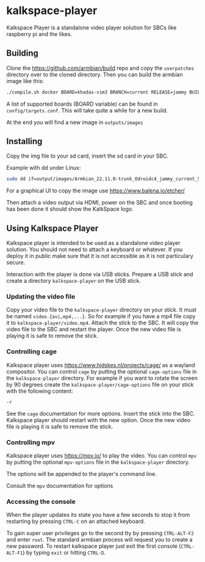 # kalkspace-player

Kalkspace Player is a standalone video player solution for SBCs like raspberry pi and the likes.

## Building

Clone the https://github.com/armbian/build repo and copy the `userpatches` directory over to the cloned directory.
Then you can build the armbian image like this:

```bash
./compile.sh docker BOARD=khadas-vim3 BRANCH=current RELEASE=jammy BUILD_MINIMAL=yes BUILD_DESKTOP=no KERNEL_ONLY=no KERNEL_CONFIGURE=no COMPRESS_OUTPUTIMAGE=sha,gpg,img
```

A list of supported boards (BOARD variable) can be found in `config/targets.conf`.
This will take quite a while for a new build.

At the end you will find a new image in `outputs/images`

## Installing

Copy the img file to your sd card, insert the sd card in your SBC.

Example with dd under Linux:

```bash
sudo dd if=output/images/Armbian_22.11.0-trunk_Odroidc4_jammy_current_5.10.160_minimal.img bs=4M of=/dev/sdb conv=fsync oflag=direct status=progress
```

For a graphical UI to copy the image use https://www.balena.io/etcher/

Then attach a video output via HDMI, power on the SBC and once booting has been done it should show the KalkSpace logo.

## Using Kalkspace Player

Kalkspace player is intended to be used as a standalone video player solution. You should not need to attach a keyboard or whatever. If you deploy it in public make sure that it is not accessible as it is not particulary secure.

Interaction with the player is done via USB sticks. Prepare a USB stick and create a directory `kalkspace-player` on the USB stick.

### Updating the video file

Copy your video file to the `kalkspace-player` directory on your stick. It must be named `video.{avi,mp4,...}`. So for example if you have a mp4 file copy it to `kalkspace-player/video.mp4`.
Attach the stick to the SBC. It will copy the video file to the SBC and restart the player. Once the new video file is playing it is safe to remove the stick.

### Controlling cage

Kalkspace player uses https://www.hjdskes.nl/projects/cage/ as a wayland compositor. You can control `cage` by putting the optional `cage-options` file in the `kalkspace-player` directory.
For example if you want to rotate the screen by 90 degrees create the `kalkspace-player/cage-options` file on your stick with the following content:

```
-r
```

See the `cage` documentation for more options.
Insert the stick into the SBC. Kalkspace player should restart with the new option. Once the new video file is playing it is safe to remove the stick.

### Controlling mpv

Kalkspace player uses https://mpv.io/ to play the video. You can control `mpv` by putting the optional `mpv-options` file in the `kalkspace-player` directory.

The options will be appended to the player's command line.

Consult the `mpv` documentation for options

### Accessing the console

When the player updates its state you have a few seconds to stop it from restarting by pressing `CTRL-C` on an attached keyboard.

To gain super user privileges go to the second tty by pressing `CTRL-ALT-F2` and enter `root`. The standard armbian process will request you to create a new password.
To restart kalkspace player just exit the first console (`CTRL-ALT-F1`) by typing `exit` or hitting `CTRL-D`.